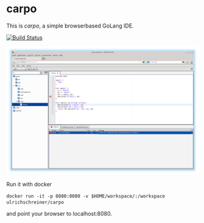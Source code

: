 carpo
=====

This is *carpo*, a simple browserbased GoLang IDE.

[![Build Status](https://drone.io/github.com/ulrichSchreiner/carpo/status.png)](https://drone.io/github.com/ulrichSchreiner/carpo/latest)

![carpo](screenshot.png "carpo")

Run it with docker

```
docker run -it -p 8080:8080 -v $HOME/workspace/:/workspace ulrichschreiner/carpo
```

and point your browser to localhost:8080.

